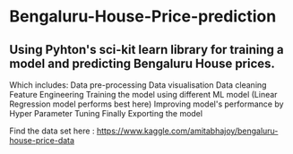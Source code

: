 # Bengaluru-House-Price-prediction

## Using Pyhton's sci-kit learn library for training a model and predicting Bengaluru House prices. 
Which includes:
  Data pre-processing
  Data visualisation 
  Data cleaning
  Feature Engineering
  Training the model using different ML model (Linear Regression model performs best here)
  Improving model's performance by Hyper Parameter Tuning
  Finally Exporting the model

Find the data set here : https://www.kaggle.com/amitabhajoy/bengaluru-house-price-data
